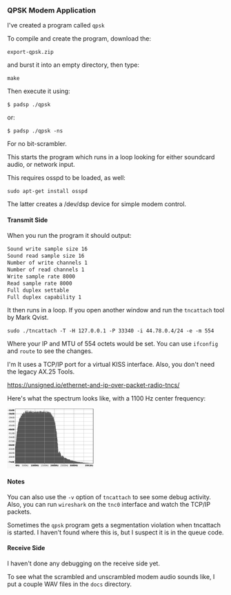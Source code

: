 ### QPSK Modem Application

I've created a program called ```qpsk```

To compile and create the program, download the:
```
export-qpsk.zip
```
and burst it into an empty directory, then type:
```
make
```
Then execute it using:
```
$ padsp ./qpsk
```
or:
```
$ padsp ./qpsk -ns
```
For no bit-scrambler.

This starts the program which runs in a loop looking for either soundcard audio, or network input.

This requires osspd to be loaded, as well:
```
sudo apt-get install osspd
```
The latter creates a /dev/dsp device for simple modem control.
#### Transmit Side
When you run the program it should output:
```
Sound write sample size 16
Sound read sample size 16
Number of write channels 1
Number of read channels 1
Write sample rate 8000
Read sample rate 8000
Full duplex settable
Full duplex capability 1
```
It then runs in a loop. If you open another window and run the ```tncattach``` tool by Mark Qvist.
```
sudo ./tncattach -T -H 127.0.0.1 -P 33340 -i 44.78.0.4/24 -e -m 554
```
Where your IP and MTU of 554 octets would be set. You can use ```ifconfig``` and ```route``` to see the changes.

I'm  It uses a TCP/IP port for a virtual KISS interface. Also, you don't need the legacy AX.25 Tools.

https://unsigned.io/ethernet-and-ip-over-packet-radio-tncs/

Here's what the spectrum looks like, with a 1100 Hz center frequency:

<img src="docs/spectrum.png" width="200">

#### Notes
You can also use the ```-v``` option of ```tncattach``` to see some debug activity. Also, you can run ```wireshark``` on the ```tnc0``` interface and watch the TCP/IP packets.

Sometimes the ```qpsk``` program gets a segmentation violation when tncattach is started. I haven't found where this is, but I suspect it is in the queue code.

#### Receive Side
I haven't done any debugging on the receive side yet.

To see what the scrambled and unscrambled modem audio sounds like, I put a couple WAV files in the ```docs``` directory.


